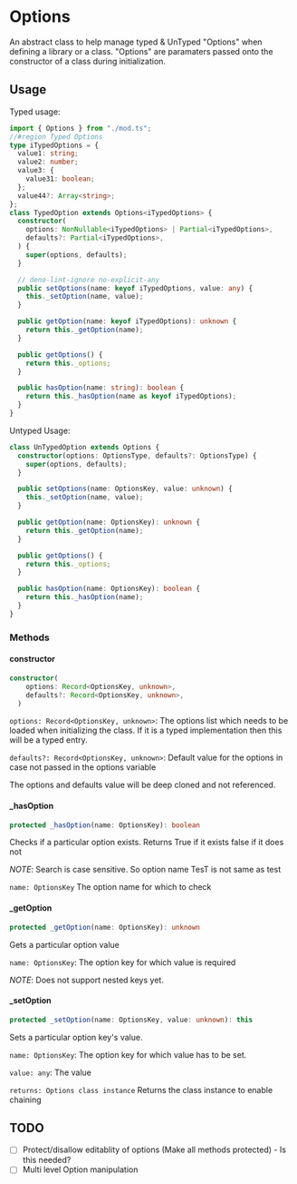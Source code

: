 # Options

An abstract class to help manage typed & UnTyped "Options" when defining a
library or a class. "Options" are paramaters passed onto the constructor of a
class during initialization.

## Usage

Typed usage:

```ts
import { Options } from "./mod.ts";
//#region Typed Options
type iTypedOptions = {
  value1: string;
  value2: number;
  value3: {
    value31: boolean;
  };
  value44?: Array<string>;
};
class TypedOption extends Options<iTypedOptions> {
  constructor(
    options: NonNullable<iTypedOptions> | Partial<iTypedOptions>,
    defaults?: Partial<iTypedOptions>,
  ) {
    super(options, defaults);
  }

  // deno-lint-ignore no-explicit-any
  public setOptions(name: keyof iTypedOptions, value: any) {
    this._setOption(name, value);
  }

  public getOption(name: keyof iTypedOptions): unknown {
    return this._getOption(name);
  }

  public getOptions() {
    return this._options;
  }

  public hasOption(name: string): boolean {
    return this._hasOption(name as keyof iTypedOptions);
  }
}
```

Untyped Usage:

```ts
class UnTypedOption extends Options {
  constructor(options: OptionsType, defaults?: OptionsType) {
    super(options, defaults);
  }

  public setOptions(name: OptionsKey, value: unknown) {
    this._setOption(name, value);
  }

  public getOption(name: OptionsKey): unknown {
    return this._getOption(name);
  }

  public getOptions() {
    return this._options;
  }

  public hasOption(name: OptionsKey): boolean {
    return this._hasOption(name);
  }
}
```

### Methods

#### constructor

```ts
constructor(
    options: Record<OptionsKey, unknown>,
    defaults?: Record<OptionsKey, unknown>,
  )
```

`options: Record<OptionsKey, unknown>`: The options list which needs to be
loaded when initializing the class. If it is a typed implementation then this
will be a typed entry.

`defaults?: Record<OptionsKey, unknown>`: Default value for the options in case
not passed in the options variable

The options and defaults value will be deep cloned and not referenced.

#### _hasOption

```ts
protected _hasOption(name: OptionsKey): boolean
```

Checks if a particular option exists. Returns True if it exists false if it does
not

_NOTE_: Search is case sensitive. So option name TesT is not same as test

`name: OptionsKey` The option name for which to check

#### _getOption

```ts
protected _getOption(name: OptionsKey): unknown
```

Gets a particular option value

`name: OptionsKey`: The option key for which value is required

_NOTE_: Does not support nested keys yet.

#### _setOption

```ts
protected _setOption(name: OptionsKey, value: unknown): this
```

Sets a particular option key's value.

`name: OptionsKey`: The option key for which value has to be set.

`value: any`: The value

`returns: Options class instance` Returns the class instance to enable chaining

## TODO

- [ ] Protect/disallow editablity of options (Make all methods protected) - Is
      this needed?
- [ ] Multi level Option manipulation
